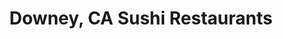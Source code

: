 ---
layout: city
title: Downey, CA Sushi Restaurants
permalink: /california/downey/
stateAbbr: CA
stateName: California
cityName: Downey
---